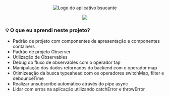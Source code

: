 <p align=center><img alt="Logo do aplicativo bsucante" src="https://user-images.githubusercontent.com/108700978/228287454-cc2bb323-9cc1-4b65-a2de-4b78e7e5d44e.png"> </p>

<p align="center">
<img src="http://img.shields.io/static/v1?label=STATUS&message=EM%20DESENVOLVIMENTO&color=GREEN&style=for-the-badge"/>
</p>

<h3>💡 O que eu aprendi neste projeto?</h1>
<ul>
<li>Padrão de projeto com componentes de apresentação e componentes containers </li>
<li>Padrão de projeto Observer
</li>
<li>Utilização de Observables
</li>
<li>Debug do fluxo de observables com o operador tap
</li>
<li>Manipulação dos dados retornados do backend com o operador map
</li>
<li>Otimizeação da busca typeahead com os operadores switchMap, filter e debounceTime
</li>
<li>Realizar unsubscribe automático através do pipe async
</li>
<li>Lidar com erros na aplicação utilizando catchError e throwError
</li>
</ul>
